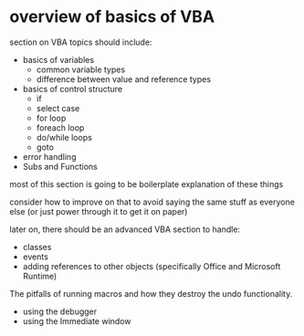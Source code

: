 # overview of basics of VBA

section on VBA topics should include:

- basics of variables
  - common variable types
  - difference between value and reference types
- basics of control structure
  - if
  - select case
  - for loop
  - foreach loop
  - do/while loops
  - goto
- error handling
- Subs and Functions

most of this section is going to be boilerplate explanation of these things

consider how to improve on that to avoid saying the same stuff as everyone else (or just power through it to get it on paper)

later on, there should be an advanced VBA section to handle:

- classes
- events
- adding references to other objects (specifically Office and Microsoft Runtime)

The pitfalls of running macros and how they destroy the undo functionality.

- using the debugger
- using the Immediate window
